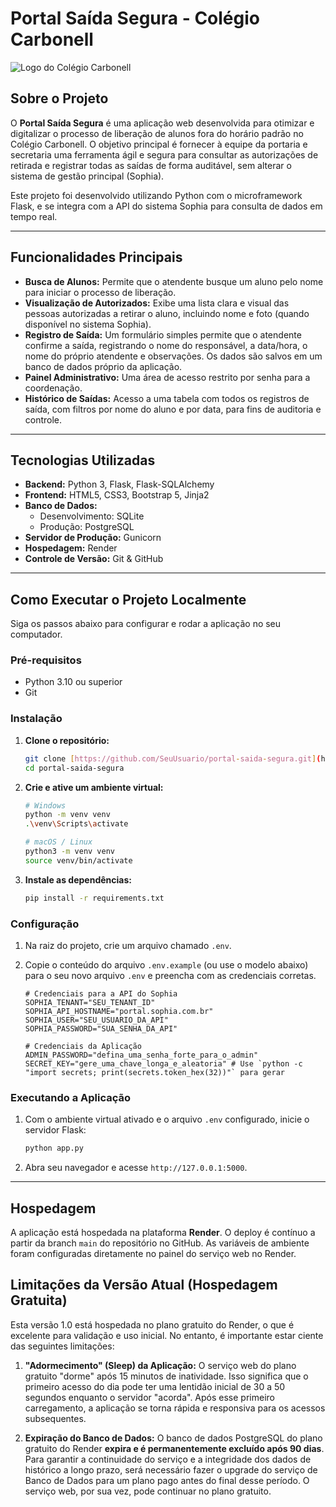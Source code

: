 # Portal Saída Segura - Colégio Carbonell

![Logo do Colégio Carbonell](https://i.imgur.com/uRmiP2c.png)

## Sobre o Projeto

O **Portal Saída Segura** é uma aplicação web desenvolvida para otimizar e digitalizar o processo de liberação de alunos fora do horário padrão no Colégio Carbonell. O objetivo principal é fornecer à equipe da portaria e secretaria uma ferramenta ágil e segura para consultar as autorizações de retirada e registrar todas as saídas de forma auditável, sem alterar o sistema de gestão principal (Sophia).

Este projeto foi desenvolvido utilizando Python com o microframework Flask, e se integra com a API do sistema Sophia para consulta de dados em tempo real.

---

## Funcionalidades Principais

* **Busca de Alunos:** Permite que o atendente busque um aluno pelo nome para iniciar o processo de liberação.
* **Visualização de Autorizados:** Exibe uma lista clara e visual das pessoas autorizadas a retirar o aluno, incluindo nome e foto (quando disponível no sistema Sophia).
* **Registro de Saída:** Um formulário simples permite que o atendente confirme a saída, registrando o nome do responsável, a data/hora, o nome do próprio atendente e observações. Os dados são salvos em um banco de dados próprio da aplicação.
* **Painel Administrativo:** Uma área de acesso restrito por senha para a coordenação.
* **Histórico de Saídas:** Acesso a uma tabela com todos os registros de saída, com filtros por nome do aluno e por data, para fins de auditoria e controle.

---

## Tecnologias Utilizadas

* **Backend:** Python 3, Flask, Flask-SQLAlchemy
* **Frontend:** HTML5, CSS3, Bootstrap 5, Jinja2
* **Banco de Dados:**
    * Desenvolvimento: SQLite
    * Produção: PostgreSQL
* **Servidor de Produção:** Gunicorn
* **Hospedagem:** Render
* **Controle de Versão:** Git & GitHub

---

## Como Executar o Projeto Localmente

Siga os passos abaixo para configurar e rodar a aplicação no seu computador.

### Pré-requisitos
* Python 3.10 ou superior
* Git

### Instalação

1.  **Clone o repositório:**
    ```bash
    git clone [https://github.com/SeuUsuario/portal-saida-segura.git](https://github.com/SeuUsuario/portal-saida-segura.git)
    cd portal-saida-segura
    ```

2.  **Crie e ative um ambiente virtual:**
    ```bash
    # Windows
    python -m venv venv
    .\venv\Scripts\activate

    # macOS / Linux
    python3 -m venv venv
    source venv/bin/activate
    ```

3.  **Instale as dependências:**
    ```bash
    pip install -r requirements.txt
    ```

### Configuração

1.  Na raiz do projeto, crie um arquivo chamado `.env`.
2.  Copie o conteúdo do arquivo `.env.example` (ou use o modelo abaixo) para o seu novo arquivo `.env` e preencha com as credenciais corretas.

    ```env
    # Credenciais para a API do Sophia
    SOPHIA_TENANT="SEU_TENANT_ID"
    SOPHIA_API_HOSTNAME="portal.sophia.com.br"
    SOPHIA_USER="SEU_USUARIO_DA_API"
    SOPHIA_PASSWORD="SUA_SENHA_DA_API"

    # Credenciais da Aplicação
    ADMIN_PASSWORD="defina_uma_senha_forte_para_o_admin"
    SECRET_KEY="gere_uma_chave_longa_e_aleatoria" # Use `python -c "import secrets; print(secrets.token_hex(32))"` para gerar
    ```

### Executando a Aplicação

1.  Com o ambiente virtual ativado e o arquivo `.env` configurado, inicie o servidor Flask:
    ```bash
    python app.py
    ```
2.  Abra seu navegador e acesse `http://127.0.0.1:5000`.

---

## Hospedagem

A aplicação está hospedada na plataforma **Render**. O deploy é contínuo a partir da branch `main` do repositório no GitHub. As variáveis de ambiente foram configuradas diretamente no painel do serviço web no Render.

## Limitações da Versão Atual (Hospedagem Gratuita)

Esta versão 1.0 está hospedada no plano gratuito do Render, o que é excelente para validação e uso inicial. No entanto, é importante estar ciente das seguintes limitações:

1.  **"Adormecimento" (Sleep) da Aplicação:** O serviço web do plano gratuito "dorme" após 15 minutos de inatividade. Isso significa que o primeiro acesso do dia pode ter uma lentidão inicial de 30 a 50 segundos enquanto o servidor "acorda". Após esse primeiro carregamento, a aplicação se torna rápida e responsiva para os acessos subsequentes.

2.  **Expiração do Banco de Dados:** O banco de dados PostgreSQL do plano gratuito do Render **expira e é permanentemente excluído após 90 dias**. Para garantir a continuidade do serviço e a integridade dos dados de histórico a longo prazo, será necessário fazer o upgrade do serviço de Banco de Dados para um plano pago antes do final desse período. O serviço web, por sua vez, pode continuar no plano gratuito.

